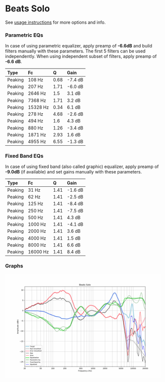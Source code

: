 # Beats Solo
See [usage instructions](https://github.com/jaakkopasanen/AutoEq#usage) for more options and info.

### Parametric EQs
In case of using parametric equalizer, apply preamp of **-6.6dB** and build filters manually
with these parameters. The first 5 filters can be used independently.
When using independent subset of filters, apply preamp of **-6.6 dB**.

| Type    | Fc       |    Q | Gain    |
|:--------|:---------|:-----|:--------|
| Peaking | 108 Hz   | 0.68 | -7.4 dB |
| Peaking | 207 Hz   | 1.71 | -6.0 dB |
| Peaking | 2646 Hz  | 1.5  | 3.1 dB  |
| Peaking | 7368 Hz  | 1.71 | 3.2 dB  |
| Peaking | 15328 Hz | 0.34 | 6.1 dB  |
| Peaking | 278 Hz   | 4.68 | -2.6 dB |
| Peaking | 494 Hz   | 1.6  | 4.3 dB  |
| Peaking | 880 Hz   | 1.26 | -3.4 dB |
| Peaking | 1871 Hz  | 2.93 | 1.6 dB  |
| Peaking | 4955 Hz  | 6.55 | -1.3 dB |

### Fixed Band EQs
In case of using fixed band (also called graphic) equalizer, apply preamp of **-9.0dB**
(if available) and set gains manually with these parameters.

| Type    | Fc       |    Q | Gain    |
|:--------|:---------|:-----|:--------|
| Peaking | 31 Hz    | 1.41 | -1.6 dB |
| Peaking | 62 Hz    | 1.41 | -2.5 dB |
| Peaking | 125 Hz   | 1.41 | -8.4 dB |
| Peaking | 250 Hz   | 1.41 | -7.5 dB |
| Peaking | 500 Hz   | 1.41 | 4.3 dB  |
| Peaking | 1000 Hz  | 1.41 | -4.1 dB |
| Peaking | 2000 Hz  | 1.41 | 3.6 dB  |
| Peaking | 4000 Hz  | 1.41 | 1.5 dB  |
| Peaking | 8000 Hz  | 1.41 | 6.6 dB  |
| Peaking | 16000 Hz | 1.41 | 8.4 dB  |

### Graphs
![](./Beats%20Solo.png)